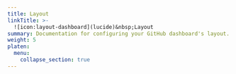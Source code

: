 ```yaml
---
title: Layout
linkTitle: >-
  ![icon:layout-dashboard](lucide)&nbsp;Layout
summary: Documentation for configuring your GitHub dashboard's layout.
weight: 5
platen:
  menu:
    collapse_section: true
---
```

